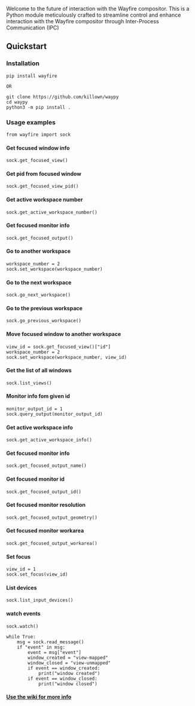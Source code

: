  Welcome to the future of interaction with the Wayfire compositor. This is a Python module meticulously crafted to streamline control and enhance interaction with the Wayfire compositor through Inter-Process Communication (IPC)
 
## Quickstart

### Installation
```
pip install wayfire 

OR

git clone https://github.com/killown/waypy
cd waypy
python3 -m pip install .

```

### Usage examples

```
from wayfire import sock
```

#### Get focused window info
```
sock.get_focused_view()
```

#### Get pid from focused window
```
sock.get_focused_view_pid()
```

#### Get active workspace number
```
sock.get_active_workspace_number()
```

#### Get focused monitor info
```
sock.get_focused_output()
```

#### Go to another workspace
```
workspace_number = 2
sock.set_workspace(workspace_number)
```

#### Go to the next workspace
```
sock.go_next_workspace()
```

#### Go to the previous workspace
```
sock.go_previous_workspace()
```

#### Move focused window to another workspace
```
view_id = sock.get_focused_view()["id"]
workspace_number = 2
sock.set_workspace(workspace_number, view_id)

```

#### Get the list of all windows
```
sock.list_views()
```

#### Monitor info fom given id
```
monitor_output_id = 1
sock.query_output(monitor_output_id)
```


#### Get active workspace info
```
sock.get_active_workspace_info()
```


#### Get focused monitor info
```
sock.get_focused_output_name()
```

#### Get focused monitor id
```
sock.get_focused_output_id()
```

#### Get focused monitor resolution
```
sock.get_focused_output_geometry()
```

#### Get focused monitor workarea
```
sock.get_focused_output_workarea()
```

#### Set focus
```
view_id = 1
sock.set_focus(view_id)
```

#### List devices
```
sock.list_input_devices()
```

#### watch events
```
sock.watch()

while True:
    msg = sock.read_message()
    if "event" in msg:
        event = msg["event"]
        window_created = "view-mapped"
        window_closed = "view-unmapped"
        if event == window_created:
            print("window created")
        if event == window_closed:
            print("window closed")
```


#### [Use the wiki for more info](https://github.com/killown/waypy/wiki)
